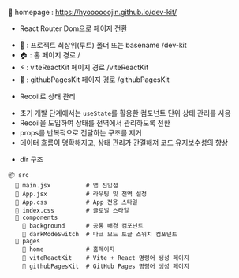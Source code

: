 🏡 homepage : https://hyoooooojin.github.io/dev-kit/

- React Router Dom으로 페이지 전환

* 📁 : 프로젝트 최상위(루트) 폴더 또는 basename /dev-kit
* 🏠 : 홈 페이지 경로 /
* ⚡ : viteReactKit 페이지 경로 /viteReactKit
* 🐙 : githubPagesKit 페이지 경로 /githubPagesKit

- Recoil로 상태 관리

* 초기 개발 단계에서는 `useState`를 활용한 컴포넌트 단위 상태 관리를 사용
* Recoil을 도입하여 상태를 전역에서 관리하도록 전환
* props를 반복적으로 전달하는 구조를 제거
* 데이터 흐름이 명확해지고, 상태 관리가 간결해져 코드 유지보수성의 향상

- dir 구조

```
📦 src
  📄 main.jsx          # 앱 진입점
  📄 App.jsx           # 라우팅 및 전역 설정
  📄 App.css           # App 전용 스타일
  📄 index.css         # 글로벌 스타일
  📂 components
    📂 background      # 공통 배경 컴포넌트
    📂 darkModeSwitch  # 다크 모드 토글 스위치 컴포넌트
  📂 pages
    📂 home            # 홈페이지
    📂 viteReactKit    # Vite + React 명령어 생성 페이지
    📂 githubPagesKit  # GitHub Pages 명령어 생성 페이지
```
